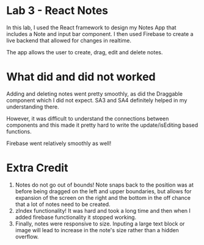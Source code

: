 # Lab 3 - React Notes

In this lab, I used the React framework to design my Notes App that includes a Note and input bar component. I then used Firebase to create a live backend that allowed for changes in realtime. 

The app allows the user to create, drag, edit and delete notes. 

# What did and did not worked 

Adding and deleting notes went pretty smoothly, as did the Draggable component which I did not expect. SA3 and SA4 definitely helped in my understanding there. 

However, it was difficult to understand the connections between components and this made it pretty hard to write the update/isEditing based functions. 

Firebase went relatively smoothly as well! 

# Extra Credit 

1. Notes do not go out of bounds! Note snaps back to the position was at before being dragged on the left and upper boundaries, but allows for expansion of the screen on the right and the bottom in the off chance that a lot of notes need to be created. 
2. zIndex functionality! It was hard and took a long time and then when I added firebase functionality it stopped working. 
3. Finally, notes were responsive to size. Inputing a large text block or image will lead to increase in the note's size rather than a hidden overflow. 